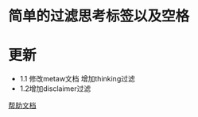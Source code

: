 # 简单的过滤思考标签以及空格


# 更新
- 1.1 修改metaw文档 增加thinking过滤
- 1.2增加disclaimer过滤

[帮助文档](https://astrbot.app)
